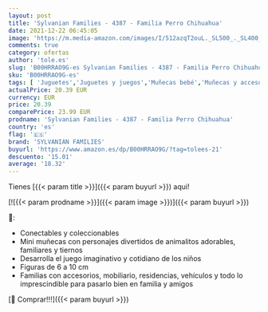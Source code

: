 ```yaml
---
layout: post
title: 'Sylvanian Families - 4387 - Familia Perro Chihuahua'
date: 2021-12-22 06:45:05
image: 'https://m.media-amazon.com/images/I/512azqT2ouL._SL500_._SL400_.jpg'
comments: true
category: ofertas
author: 'tole.es'
slug: 'B00HRRAO9G-es Sylvanian Families - 4387 - Familia Perro Chihuahua'
sku: 'B00HRRAO9G-es'
tags: [ 'Juguetes','Juguetes y juegos','Muñecas bebé','Muñecas y accesorios','families','sylvanian','sylvanian families', ]
actualPrice: 20.39 EUR
currency: EUR
price: 20.39
comparePrice: 23.99 EUR
prodname: 'Sylvanian Families - 4387 - Familia Perro Chihuahua'
country: 'es'
flag: '🇪🇸'
brand: 'SYLVANIAN FAMILIES'
buyurl: 'https://www.amazon.es/dp/B00HRRAO9G/?tag=tolees-21'
descuento: '15.01'
average: '18.32'
---
```


Tienes [{{< param title >}}]({{< param buyurl >}}) aqui!

[![{{< param prodname >}}]({{< param image >}})]({{< param buyurl >}})

🔎:

- Conectables y coleccionables
- Mini muñecas con personajes divertidos de animalitos adorables, familiares y tiernos
- Desarrolla el juego imaginativo y cotidiano de los niños
- Figuras de 6 a 10 cm
- Familias con accesorios, mobiliario, residencias, vehículos y todo lo imprescindible para pasarlo bien en familia y amigos

[🛒 Comprar!!!]({{< param buyurl >}})
